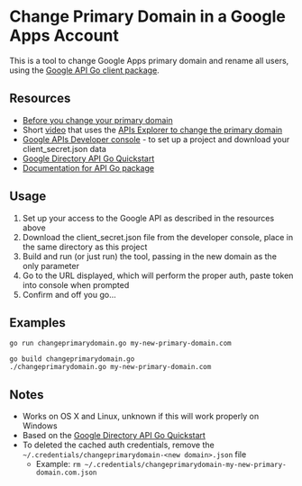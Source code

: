 # Change Primary Domain in a Google Apps Account

This is a tool to change Google Apps primary domain and rename all users, using the [Google API Go client package](https://code.googlesource.com/google-api-go-client).

## Resources

* [Before you change your primary domain](https://support.google.com/a/answer/6301932/)
* Short [video](https://www.youtube.com/watch?v=G8GdNAZE98E) that uses the [APIs Explorer to change the primary domain](https://developers.google.com/apis-explorer/#p/admin/directory_v1/)
* [Google APIs Developer console](https://console.developers.google.com/project) - to set up a project and download your client_secret.json data
* [Google Directory API Go Quickstart](https://developers.google.com/admin-sdk/directory/v1/quickstart/go)
* [Documentation for API Go package](https://godoc.org/google.golang.org/api/admin/directory/v1)

## Usage

1. Set up your access to the Google API as described in the resources above
2. Download the client_secret.json file from the developer console, place in the same directory as this project
2. Build and run (or just run) the tool, passing in the new domain as the only parameter
3. Go to the URL displayed, which will perform the proper auth, paste token into console when prompted
4. Confirm and off you go...

## Examples

```
go run changeprimarydomain.go my-new-primary-domain.com
```

```
go build changeprimarydomain.go
./changeprimarydomain.go my-new-primary-domain.com
```

## Notes

* Works on OS X and Linux, unknown if this will work properly on Windows
* Based on the [Google Directory API Go Quickstart](https://developers.google.com/admin-sdk/directory/v1/quickstart/go)
* To deleted the cached auth credentials, remove the `~/.credentials/changeprimarydomain-<new domain>.json` file
  * Example: `rm ~/.credentials/changeprimarydomain-my-new-primary-domain.com.json`
